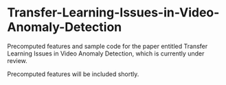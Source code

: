 # Transfer-Learning-Issues-in-Video-Anomaly-Detection
Precomputed features and sample code for the paper entitled Transfer Learning Issues in Video Anomaly Detection, which is currently under review. 

Precomputed features will be included shortly.
